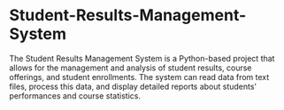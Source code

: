 # Student-Results-Management-System
The Student Results Management System is a Python-based project that allows for the management and analysis of student results, course offerings, and student enrollments. The system can read data from text files, process this data, and display detailed reports about students' performances and course statistics.
